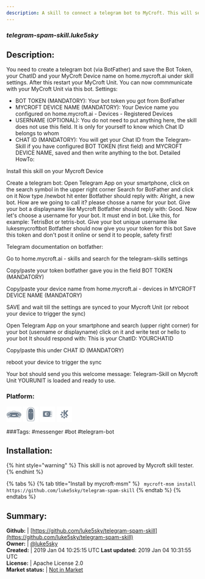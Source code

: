 ```yaml
---
description: A skill to connect a telegram bot to MyCroft. This will send you everything that is happening, if you are looking for the "normal" telegram skill -> 
---
```


### _telegram-spam-skill.luke5sky_  
## Description:  
You need to create a telegram bot (via BotFather) and save the Bot Token, your ChatID and your MyCroft Device name on home.mycroft.ai under skill settings.
After this restart your MyCroft Unit.
You can now commmunicate with your MyCroft Unit via this bot.
Settings:
- BOT TOKEN (MANDATORY): Your bot token you got from BotFather
- MYCROFT DEVICE NAME (MANDATORY): Your Device name you configured on home.mycroft.ai - Devices - Registered Devices
- USERNAME (OPTIONAL): You do not need to put anything here, the skill does not use this field. It is only for yourself to know which Chat ID belongs to whom
- CHAT ID (MANDATORY): You will get your Chat ID from the Telegram-Skill if you have configured BOT TOKEN (first field) and MYCROFT DEVICE NAME, saved and then write anything to the bot.
Detailed HowTo:


Install this skill on your Mycroft Device


Create a telegram bot:
Open Telegram App on your smartphone, click on the search symbol in the upper right corner
Search for BotFather and click on it
Now type /newbot hit enter
Botfather should reply with: Alright, a new bot. How are we going to call it? please chosse a name for your bot.
Give your bot a displayname like Mycroft
Botfather should reply with: Good. Now let's choose a username for your bot. It must end in bot. Like this, for example: TetrisBot or tetris-bot.
Give your bot unique username like lukesmycroftbot
Botfather should now give you your token for this bot
Save this token and don't post it online or send it to people, safety first!


Telegram documentation on botfather: 


Go to home.mycroft.ai - skills and search for the telegram-skills settings


Copy/paste your token botfather gave you in the field BOT TOKEN (MANDATORY)


Copy/paste your device name from home.mycroft.ai - devices in MYCROFT DEVICE NAME (MANDATORY)


SAVE and wait till the settings are synced to your Mycroft Unit (or reboot your device to trigger the sync)


Open Telegram App on your smartphone and search (upper right corner) for your bot (username or displayname) click on it and write test or hello to your bot
It should respond with: This is your ChatID: YOURCHATID


Copy/paste this under CHAT ID (MANDATORY)


reboot your device to trigger the sync


Your bot should send you this welcome message: Telegram-Skill on Mycroft Unit YOURUNIT is loaded and ready to use.

  
### Platform:  
 ![Mark I](../.gitbook/assets/mark-1-icon.png)  ![Mark II](../.gitbook/assets/mark-2-icon.png)  ![Picroft](../.gitbook/assets/picroft-icon.png)  ![plasmoid](../.gitbook/assets/kde.png)   
  
###Tags: \#messenger \#bot \#telegram-bot   
## Installation:  
{% hint style="warning" %}
This skill is not aproved by Mycroft skill tester.
{% endhint %}
    
{% tabs %}
{% tab title="Install by mycroft-msm" %}
``` mycroft-msm install https://github.com/luke5sky/telegram-spam-skill```
{% endtab %}
  {% endtabs %}
    
## Summary:  
**Github:** | [https://github.com/luke5sky/telegram-spam-skill](https://github.com/luke5sky/telegram-spam-skill)  
**Owner:** | [@luke5sky](https://github.com/luke5sky)  
**Created:** | 2019 Jan 04 10:25:15 UTC  **Last updated:** 2019 Jan 04 10:31:55 UTC  
**License:** | Apache License 2.0  
**Market status:** | [Not in Market](https://market.mycroft.ai/skill/)  
